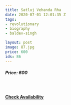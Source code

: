 ```yaml
---
title: Satluj Vehanda Rha             
date: 2020-07-01 12:01:35 Z
tags:
- revolutionary
- biography
- baldev-singh

layout: post
image: 87.jpg
price: 600
ids: 86
---
```


<h5>Price: 600</h5><br>


<h4><a class="add-cart cart1" href="{{ site.baseurl }}/books#86"><b>Check Availability</b></a></h4>

<body>
 <script src="{{ site.baseurl }}/js/main.js"></script>
 </body>